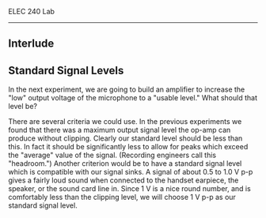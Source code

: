 ELEC 240 Lab

------------------------------------------------------------------------

Interlude
---------

Standard Signal Levels
----------------------

In the next experiment, we are going to build an amplifier to increase
the "low" output voltage of the microphone to a "usable level." What
should that level be?

There are several criteria we could use. In the previous experiments we
found that there was a maximum output signal level the op-amp can
produce without clipping. Clearly our standard level should be less than
this. In fact it should be significantly less to allow for peaks which
exceed the "average" value of the signal. (Recording engineers call this
"headroom.") Another criterion would be to have a standard signal level
which is compatible with our signal sinks. A signal of about 0.5 to
1.0 V p-p gives a fairly loud sound when connected to the handset
earpiece, the speaker, or the sound card line in. Since 1 V is a nice
round number, and is comfortably less than the clipping level, we will
choose 1 V p-p as our standard signal level.
